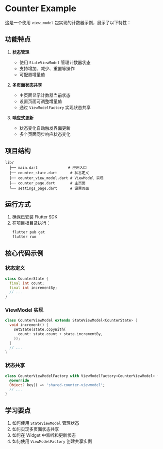 # Counter Example

这是一个使用 `view_model` 包实现的计数器示例，展示了以下特性：

## 功能特点

1. **状态管理**
   - 使用 `StateViewModel` 管理计数器状态
   - 支持增加、减少、重置等操作
   - 可配置增量值

2. **多页面状态共享**
   - 主页面显示计数器当前状态
   - 设置页面可调整增量值
   - 通过 `ViewModelFactory` 实现状态共享

3. **响应式更新**
   - 状态变化自动触发界面更新
   - 多个页面同步响应状态变化

## 项目结构

```
lib/
  ├── main.dart              # 应用入口
  ├── counter_state.dart      # 状态定义
  ├── counter_view_model.dart # ViewModel 实现
  ├── counter_page.dart       # 主页面
  └── settings_page.dart      # 设置页面
```

## 运行方式

1. 确保已安装 Flutter SDK
2. 在项目根目录执行：
   ```bash
   flutter pub get
   flutter run
   ```

## 核心代码示例

### 状态定义
```dart
class CounterState {
  final int count;
  final int incrementBy;
  // ...
}
```

### ViewModel 实现
```dart
class CounterViewModel extends StateViewModel<CounterState> {
  void increment() {
    setState(state.copyWith(
      count: state.count + state.incrementBy,
    ));
  }
  // ...
}
```

### 状态共享
```dart
class CounterViewModelFactory with ViewModelFactory<CounterViewModel> {
  @override
  Object? key() => 'shared-counter-viewmodel';
  // ...
}
```

## 学习要点

1. 如何使用 `StateViewModel` 管理状态
2. 如何实现多页面状态共享
3. 如何在 Widget 中监听和更新状态
4. 如何使用 `ViewModelFactory` 创建共享实例